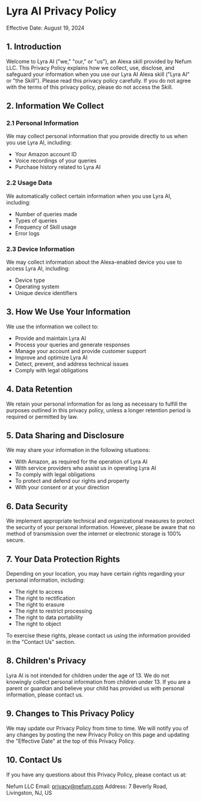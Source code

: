 # Lyra AI Privacy Policy

Effective Date: August 19, 2024

## 1. Introduction

Welcome to Lyra AI ("we," "our," or "us"), an Alexa skill provided by Nefum LLC. This Privacy Policy explains how we collect, use, disclose, and safeguard your information when you use our Lyra AI Alexa skill ("Lyra AI" or "the Skill"). Please read this privacy policy carefully. If you do not agree with the terms of this privacy policy, please do not access the Skill.

## 2. Information We Collect

### 2.1 Personal Information
We may collect personal information that you provide directly to us when you use Lyra AI, including:
- Your Amazon account ID
- Voice recordings of your queries
- Purchase history related to Lyra AI

### 2.2 Usage Data
We automatically collect certain information when you use Lyra AI, including:
- Number of queries made
- Types of queries
- Frequency of Skill usage
- Error logs

### 2.3 Device Information
We may collect information about the Alexa-enabled device you use to access Lyra AI, including:
- Device type
- Operating system
- Unique device identifiers

## 3. How We Use Your Information

We use the information we collect to:
- Provide and maintain Lyra AI
- Process your queries and generate responses
- Manage your account and provide customer support
- Improve and optimize Lyra AI
- Detect, prevent, and address technical issues
- Comply with legal obligations

## 4. Data Retention

We retain your personal information for as long as necessary to fulfill the purposes outlined in this privacy policy, unless a longer retention period is required or permitted by law.

## 5. Data Sharing and Disclosure

We may share your information in the following situations:
- With Amazon, as required for the operation of Lyra AI
- With service providers who assist us in operating Lyra AI
- To comply with legal obligations
- To protect and defend our rights and property
- With your consent or at your direction

## 6. Data Security

We implement appropriate technical and organizational measures to protect the security of your personal information. However, please be aware that no method of transmission over the internet or electronic storage is 100% secure.

## 7. Your Data Protection Rights

Depending on your location, you may have certain rights regarding your personal information, including:
- The right to access
- The right to rectification
- The right to erasure
- The right to restrict processing
- The right to data portability
- The right to object

To exercise these rights, please contact us using the information provided in the "Contact Us" section.

## 8. Children's Privacy

Lyra AI is not intended for children under the age of 13. We do not knowingly collect personal information from children under 13. If you are a parent or guardian and believe your child has provided us with personal information, please contact us.

## 9. Changes to This Privacy Policy

We may update our Privacy Policy from time to time. We will notify you of any changes by posting the new Privacy Policy on this page and updating the "Effective Date" at the top of this Privacy Policy.

## 10. Contact Us

If you have any questions about this Privacy Policy, please contact us at:

Nefum LLC
Email: privacy@nefum.com
Address: 7 Beverly Road, Livingston, NJ, US
